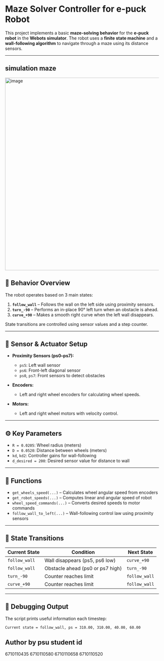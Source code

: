 # Maze Solver Controller for e-puck Robot

This project implements a basic **maze-solving behavior** for the **e-puck robot** in the **Webots simulator**. The robot uses a **finite state machine** and a **wall-following algorithm** to navigate through a maze using its distance sensors.

---
## simulation maze
<img width="640" height="631" alt="image" src="https://github.com/user-attachments/assets/cddf6a8f-cc28-4e0f-9468-f5aadab96936" />


## 🧠 Behavior Overview

The robot operates based on 3 main states:

1. **`follow_wall`** – Follows the wall on the left side using proximity sensors.
2. **`turn_-90`** – Performs an in-place 90° left turn when an obstacle is ahead.
3. **`curve_+90`** – Makes a smooth right curve when the left wall disappears.

State transitions are controlled using sensor values and a step counter.

---

## 🧩 Sensor & Actuator Setup

- **Proximity Sensors (ps0–ps7):**
  - `ps5`: Left wall sensor
  - `ps6`: Front-left diagonal sensor
  - `ps0`, `ps7`: Front sensors to detect obstacles

- **Encoders:**
  - Left and right wheel encoders for calculating wheel speeds.

- **Motors:**
  - Left and right wheel motors with velocity control.

---

## ⚙️ Key Parameters

- `R = 0.0205`: Wheel radius (meters)
- `D = 0.0520`: Distance between wheels (meters)
- `kd`, `kd2`: Controller gains for wall-following
- `d_desired = 200`: Desired sensor value for distance to wall

---

## 🧮 Functions

- `get_wheels_speed(...)` – Calculates wheel angular speed from encoders
- `get_robot_speeds(...)` – Computes linear and angular speed of robot
- `wheel_speed_commands(...)` – Converts desired speeds to motor commands
- `follow_wall_to_left(...)` – Wall-following control law using proximity sensors

---

## 🔁 State Transitions

| Current State   | Condition                                  | Next State     |
|-----------------|--------------------------------------------|----------------|
| `follow_wall`   | Wall disappears (ps5, ps6 low)             | `curve_+90`    |
| `follow_wall`   | Obstacle ahead (ps0 or ps7 high)           | `turn_-90`     |
| `turn_-90`      | Counter reaches limit                      | `follow_wall`  |
| `curve_+90`     | Counter reaches limit                      | `follow_wall`  |

---

## 🐞 Debugging Output

The script prints useful information each timestep:

```plaintext
Current state = follow_wall, ps = 310.00, 310.00, 40.00, 60.00
```
## Author by psu student id
6710110435
6710110580
6710110658
6710110520
